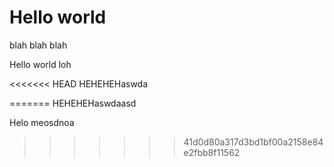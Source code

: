 # Hello world

blah blah blah

Hello world loh

<<<<<<< HEAD
HEHEHEHaswda

=======
HEHEHEHaswdaasd

Helo meosdnoa
>>>>>>> 41d0d80a317d3bd1bf00a2158e84e2fbb8f11562
